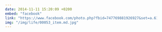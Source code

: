 ```yaml
---
date: 2014-11-11 15:20:09 +0200
embed: "facebook"
link: "https://www.facebook.com/photo.php?fbid=747769881926927&set=a.618345881535995.1073741827.100000817666251&type=3&theater"
img: "/img/life/00053_item.md.jpg"
---
```

